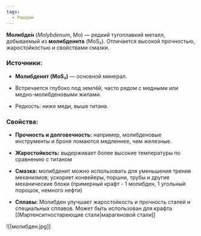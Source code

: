 ```yaml
---
tags:
  - Рандом
---
```

**Молибде́н** (_Molybdenum_, Mo) — редкий тугоплавкий металл, добываемый из **молибденита** (MoS₂). Отличается высокой прочностью, жаростойкостью и свойствами смазки.

### Источники:

- **Молибденит (MoS₂)** — основной минерал.
    
- Встречается глубоко под землёй, часто рядом с медными или медно-молибденовыми жилами.
    
- Редкость: ниже меди, выше титана.
    

### Свойства:

- **Прочность и долговечность:** например, молибденовые инструменты и броня ломаются медленнее, чем железные.
    
- **Жаростойкость:** выдерживает более высокие температуры по сравнению с титаном
    
- **Смазка:** молибденит можно использовать для уменьшения трения механизмов; ускоряет конвейеры, поршни, трубы и другие механические блоки (примерный крафт - 1 молибден, 1 угольный порошок, немного нефти)
    
- **Сплавы:** Молибден улучшает жаростойкость и прочность сталей и специальных сплавов. Может быть использован для крафта [[Мартенситностареющие стали|марагеновой стали]]

![[молибден.jpg]]